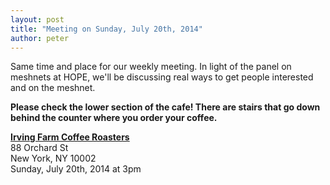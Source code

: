 ```yaml
---
layout: post
title: "Meeting on Sunday, July 20th, 2014"
author: peter
---
```


Same time and place for our weekly meeting. In light of the panel on meshnets at HOPE, we'll be discussing real ways
to get people interested and on the meshnet.

__Please check the lower section of the cafe! There are stairs that go down behind the counter where you order your coffee.__

__[Irving Farm Coffee Roasters](https://www.google.com/maps/place/Irving+Farm+Coffee+Roasters/@40.7179886,-73.9902479,17z/data=!3m1!4b1!4m2!3m1!1s0x89c259873f0067c1:0x5aede67045aa029f)__<br>
88 Orchard St<br>
New York, NY 10002<br>
Sunday, July 20th, 2014 at 3pm
